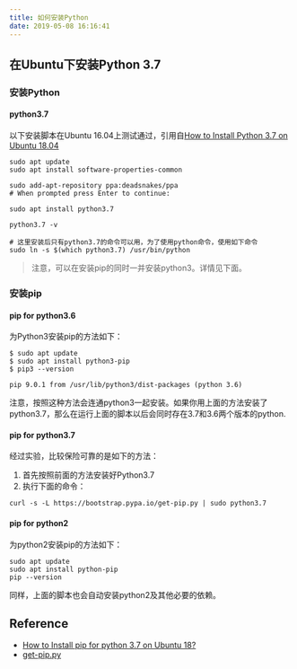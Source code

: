 ```yaml
---
title: 如何安装Python
date: 2019-05-08 16:16:41
---
```


## 在Ubuntu下安装Python 3.7

### 安装Python

#### python3.7

以下安装脚本在Ubuntu 16.04上测试通过，引用自[How to Install Python 3.7 on Ubuntu 18.04](https://linuxize.com/post/how-to-install-python-3-7-on-ubuntu-18-04/)

```shell
sudo apt update
sudo apt install software-properties-common

sudo add-apt-repository ppa:deadsnakes/ppa
# When prompted press Enter to continue:

sudo apt install python3.7

python3.7 -v

# 这里安装后只有python3.7的命令可以用，为了使用python命令，使用如下命令
sudo ln -s $(which python3.7) /usr/bin/python
```

> 注意，可以在安装pip的同时一并安装python3。详情见下面。

### 安装pip

#### pip for python3.6

为Python3安装pip的方法如下：

```shell
$ sudo apt update
$ sudo apt install python3-pip
$ pip3 --version

pip 9.0.1 from /usr/lib/python3/dist-packages (python 3.6)
```

注意，按照这种方法会连通python3一起安装。如果你用上面的方法安装了python3.7，那么在运行上面的脚本以后会同时存在3.7和3.6两个版本的python.

#### pip for python3.7

经过实验，比较保险可靠的是如下的方法：

1. 首先按照前面的方法安装好Python3.7
2. 执行下面的命令：

```shell
curl -s -L https://bootstrap.pypa.io/get-pip.py | sudo python3.7
```

#### pip for python2

为python2安装pip的方法如下：

```shell
sudo apt update
sudo apt install python-pip
pip --version
```

同样，上面的脚本也会自动安装python2及其他必要的依赖。

## Reference

- [How to Install pip for python 3.7 on Ubuntu 18?](https://stackoverflow.com/questions/54633657/how-to-install-pip-for-python-3-7-on-ubuntu-18)
- [get-pip.py](https://bootstrap.pypa.io/get-pip.py)